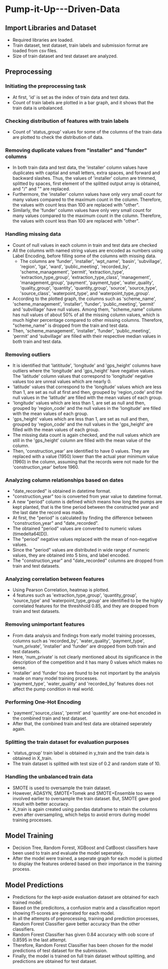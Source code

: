 # Pump-it-Up---Driven-Data

## Import Libraries and Dataset

* Required libraries are loaded.
* Train dataset, test dataset, train labels and submission format are loaded from csv files.
* Size of train dataset and test dataset are analyzed.

## Preprocessing

### Initiating the preprocessing task

* At first, 'id' is set as the index of train data and test data.
* Count of train labels are plotted in a bar graph, and it shows that the train data is unbalanced.

### Checking distribution of features with train labels

* Count of 'status_group' values for some of the columns of the train data are plotted to check the distribution of data.

### Removing duplicate values from "installer" and "funder" columns

* In both train data and test data, the 'installer' column values have duplicates with captial and small letters, extra spaces, and forward and backward slashes. Thus, the values of 'installer' column are trimmed, splitted by spaces, first element of the splitted output array is obtained, and "/" and "\" are replaced.
* Furthermore, the 'installer' column values have only very small count for many values compared to the maximum count in the column. Therefore, the values with count less than 100 are replaced with "other".
* Similarly, the 'funder' column values have only very small count for many values compared to the maximum count in the column. Therefore, the values with count less than 100 are replaced with "other".

### Handling missing data

* Count of null values in each column in train and test data are checked
* All the columns with named string values are encoded as numbers using Label Encoding, before filling some of the columns with missing data.
  * The columns are 'funder', 'installer', 'wpt_name', 'basin', 'subvillage', 
                  'region', 'lga', 'ward', 'public_meeting', 'recorded_by', 
                  'scheme_management', 'permit', 'extraction_type', 
                  'extraction_type_group', 'extraction_type_class', 'management',
                  'management_group', 'payment', 'payment_type', 'water_quality',
                  'quality_group', 'quantity', 'quantity_group', 'source', 'source_type',
                  'source_class', 'waterpoint_type', and 'waterpoint_type_group'.
* According to the plotted graph, the columns such as 'scheme_name', 'scheme_management', 'installer', 'funder', 'public_meeting', 'permit' and 'subvillage' have null values. Among them, "scheme_name" column has null values of about 50% of all the missing column values, which is much higher percentage compared to other missing columns. Therefore, "scheme_name" is dropped from the train and test data.
* Then, 'scheme_management', 'installer', 'funder', 'public_meeting', 'permit' and 'subvillage' are filled with their respective median values in both train and test data.

### Removing outliers

* It is identified that 'latititude', 'longitude' and 'gps_height' columns have outliers where the 'longitude' and 'gps_height' have negative values. The 'latitude' column values that correspond to 'longitude' negative values too are unreal values which are nearly 0.
* 'latitude' values that correspond to the 'longitude' values which are less than 1, are set as null at first and then, grouped by 'region_code' and the null values in the 'latitude' are filled with the mean values of each group.
* 'longitude' values which are less than 1, are set as null and then, grouped by 'region_code' and the null values in the 'longitude' are filled with the mean values of each group.
* 'gps_height' values which are less than 1, are set as null and then, grouped by 'region_code' and the null values in the 'gps_height' are filled with the mean values of each group.
* The missing data count is again checked, and the null values which are still in the 'gps_height' column are filled with the mean value of the column.
* Then, 'construction_year' are identified to have 0 values. They are replaced with a value (1950) lower than the actual year minimum value (1960) in the column, assuming that the records were not made for the 'construction_year' before 1960.

### Analyzing column relationships based on dates

* "date_recorded" is obtained in datetime format.
* "construction_year" too is converted from year value to datetime format.
* A new "period" column is defined which means how long the pumps are kept planted, that is the time period between the constructed year and the last date the record was made.
* At first, the "period" is calculated by finding the difference between "construction_year" and "date_recorded".
* The obtained "period" values are converted to numeric values (timedelta64[D]).
* The "period" negative values replaced with the mean of non-negative values.
* Since the "period" values are distributed in wide range of numeric values, they are obtained into 5 bins, and label encoded.
* The "construction_year" and "date_recorded" columns are dropped from train and test datasets.

### Analyzing correlation between features

* Using Pearson Correlation, heatmap is plotted.
* 4 features such as 'extraction_type_group', 'quantity_group', 'source_type' and 'waterpoint_type_group' are identified to be the highly correlated features for the threshhold 0.85, and they are dropped from train and test datasets.

### Removing unimportant features 

* From data analysis and findings from early model training processes, columns such as 'recorded_by', 'water_quality', 'payment_type', 'num_private', 'installer' and 'funder' are dropped from both train and test datasets.
* Here, 'num_private' is not clearly mentioned about its significance in the description of the competition and it has many 0 values which makes no sense.
* 'installer' and 'funder' too are found to be not important by the analysis made on many model training processes.
* 'payment_type', 'water_quality' and 'recorded_by' features does not affect the pump condition in real world.

### Performing One-Hot Encoding

* 'payment','source_class', 'permit' and 'quantity' are one-hot encoded in the combined train and test dataset.
* After that, the combined train and test data are obtained seperately again.

### Splitting the train dataset for evaluation purposes

* 'status_group' train label is obtained in y_train and the train data is obtained in X_train.
* The train dataset is splitted with test size of 0.2 and random state of 10.

### Handling the unbalanced train data

* SMOTE is used to oversample the train dataset.
* However, ADASYN, SMOTE+Tomek and SMOTE+Ensemble too were involved earlier to oversample the train dataset. But, SMOTE gave good result with better accuracy.
* X_train is again created using pandas dataframe to retain the columns even after oversampling, which helps to avoid errors during model training processes.

## Model Training

* Decision Tree, Random Forest, XGBoost and CatBoost classifiers have been used to train and evaluate the model seperately.
* After the model were trained, a seperate graph for each model is plotted to display the features ordered based on their importance in the training process.

## Model Predictions

* Predictions for the kept-aside evaluation dataset are obtained for each trained model.
* Based on the predicitons, a confusion matrix and a classification report showing f1-scores are generated for each model.
* In all the attempts of preprocessing, training and prediction processes, Random Forest Classifier gave better accuracy than the other classifiers.
* Random Forest Classifier has given 0.84 accuracy with oob score of 0.8595 in the last attempt.
* Therefore, Random Forest Classifier has been chosen for the model predictions of test dataset for the submission.
* Finally, the model is trained on full train dataset without splitting, and predictions are obtained for test dataset.
